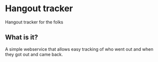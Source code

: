 # Hangout tracker
Hangout tracker for the folks

## What is it?
A simple webservice that allows easy tracking of who went out and when they got out and came back.
